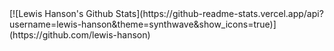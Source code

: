 <div style="margin: auto;">
  [![Lewis Hanson's Github Stats](https://github-readme-stats.vercel.app/api?username=lewis-hanson&theme=synthwave&show_icons=true)](https://github.com/lewis-hanson)
</div>
